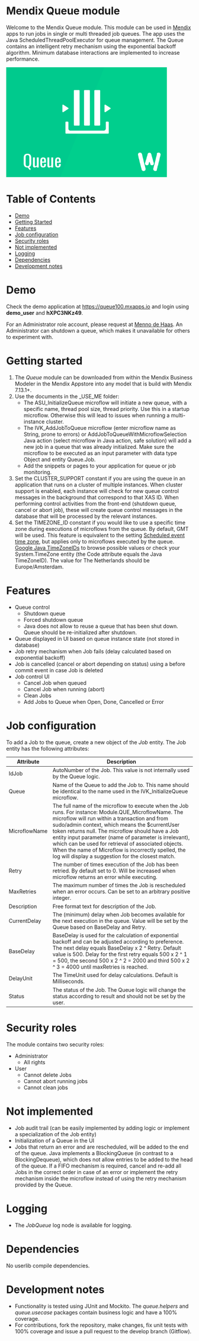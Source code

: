 # Mendix Queue module

Welcome to the Mendix Queue module. This module can be used in [Mendix](http://www.mendix.com) apps to run jobs in single or multi threaded job queues. The app uses the Java ScheduledThreadPoolExecutor for queue management. The Queue contains an intelligent retry mechanism using the exponential backoff algorithm. Minimum database interactions are implemented to increase performance.

![Queue logo][1]

# Table of Contents

* [Demo](#demo)
* [Getting Started](#getting-started)
* [Features](#features)
* [Job configuration](#job-configuration)
* [Security roles](#security-roles)
* [Not implemented](#not-implemented)
* [Logging](#logging)
* [Dependencies](#dependencies)
* [Development notes](#development-notes)

# Demo
Check the demo application at https://queue100.mxapps.io and login using **demo_user** and **hXPC3NKz49**.

For an Administrator role account, please request at [Menno de Haas](mailto:menno.dehaas@webflight.nl). An Administrator can shutdown a queue, which makes it unavailable for others to experiment with.

# Getting started
1. The *Queue* module can be downloaded from within the Mendix Business Modeler in the Mendix Appstore into any model that is build with Mendix 7.13.1+.
2. Use the documents in the _USE_ME folder:
	- The ASU_InitializeQueue microflow will initiate a new queue, with a specific name, thread pool size, thread priority. Use this in a startup microflow. Otherwise this will lead to issues when running a multi-instance cluster.
	- The IVK_AddJobToQueue microflow (enter microflow name as String, prone to errors) or AddJobToQueueWithMicroflowSelection Java action (select microflow in Java action, safe solution) will add a new job in a queue that was already initialized. Make sure the microflow to be executed as an input parameter with data type Object and entity Queue.Job.
	- Add the snippets or pages to your application for queue or job monitoring.
3. Set the CLUSTER_SUPPORT constant if you are using the queue in an application that runs on a cluster of multiple instances. When cluster support is enabled, each instance will check for new queue control messages in the background that correspond to that XAS ID. When performing control activities from the front-end (shutdown queue, cancel or abort job), these will create queue control messages in the database that will be processed by the relevant instances.
4. Set the TIMEZONE_ID constant if you would like to use a specific time zone during executions of microflows from the queue. By default, GMT will be used. This feature is equivalent to the setting [Scheduled event time zone](https://docs.mendix.com/refguide/project-settings#3-8-scheduled-event-time-zone), but applies only to microflows executed by the queue. [Google Java TimeZoneIDs](http://lmgtfy.com/?q=Java+TimeZone+IDs) to browse possible values or check your System.TimeZone entity (the Code attribute equals the Java TimeZoneID). The value for The Netherlands should be Europe/Amsterdam.

# Features
* Queue control
	- Shutdown queue
	- Forced shutdown queue
	- Java does not allow to reuse a queue that has been shut down. Queue should be re-initialized after shutdown.
* Queue displayed in UI based on queue instance state (not stored in database)
* Job retry mechanism when Job fails (delay calculated based on exponential backoff)
* Job is cancelled (cancel or abort depending on status) using a before commit event in case Job is deleted
* Job control UI
	- Cancel Job when queued
	- Cancel Job when running (abort)
	- Clean Jobs
	- Add Jobs to Queue when Open, Done, Cancelled or Error

# Job configuration
To add a Job to the queue, create a new object of the *Job* entity. The Job entity has the following attributes:

| Attribute | Description |
|------|------|
| IdJob | AutoNumber of the Job. This value is not internally used by the Queue logic. |
| Queue | Name of the Queue to add the Job to. This name should be identical to the name used in the IVK_InitializeQueue microflow. |
| MicroflowName | The full name of the microflow to execute when the Job runs. For instance: Module.QUE_MicroflowName. The microflow will run within a transaction and from sudo/admin context, which means the $currentUser token returns null. The microflow should have a Job entity input parameter (name of parameter is irrelevant), which can be used for retrieval of associated objects. When the name of Microflow is incorrectly spelled, the log will display a suggestion for the closest match. |
| Retry | The number of times execution of the Job has been retried. By default set to 0. Will be increased when microflow returns an error while executing. |
| MaxRetries | The maximum number of times the Job is rescheduled when an error occurs. Can be set to an arbitrary positive integer. |
| Description | Free format text for description of the Job. |
| CurrentDelay | The (minimum) delay when Job becomes available for the next execution in the queue. Value will be set by the Queue based on BaseDelay and Retry. |
| BaseDelay | BaseDelay is used for the calculation of exponential backoff and can be adjusted according to preference. The next delay equals BaseDelay x 2 ^ Retry. Default value is 500. Delay for the first retry equals  500 x 2 ^ 1 = 500, the second 500 x 2 ^ 2 = 2000 and third 500 x 2 ^ 3 = 4000 until maxRetries is reached. |
| DelayUnit | The TimeUnit used for delay calculations. Default is Milliseconds. |
| Status | The status of the Job. The Queue logic will change the status according to result and should not be set by the user. |

# Security roles
The module contains two security roles:

* Administrator
	- All rights
* User
	- Cannot delete Jobs
	- Cannot abort running jobs
	- Cannot clean jobs

# Not implemented
* Job audit trail (can be easily implemented by adding logic or implement a specialization of the Job entity)
* Initialization of a Queue in the UI
* Jobs that return an error and are rescheduled, will be added to the end of the queue. Java implements a BlockingQueue (in contrast to a BlockingDequeue), which does not allow entries to be added to the head of the queue. If a FIFO mechanism is required, cancel and re-add all Jobs in the correct order in case of an error or implement the retry mechanism inside the microflow instead of using the retry mechanism provided by the Queue.

# Logging
* The *JobQueue* log node is available for logging.

# Dependencies
No userlib compile dependencies.

# Development notes
* Functionality is tested using JUnit and Mockito. The *queue.helpers* and *queue.usecase* packages contain business logic and have a 100% coverage.
* For contributions, fork the repository, make changes, fix unit tests with 100% coverage and issue a pull request to the develop branch (Gitflow).

 [1]: docs/Queue.png
